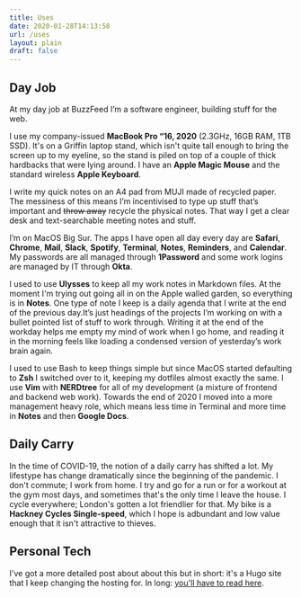 ```yaml
---
title: Uses
date: 2020-01-28T14:13:58
url: /uses
layout: plain
draft: false
---
```


## Day Job
At my day job at BuzzFeed I’m a software engineer, building stuff for the web.

I use my company-issued **MacBook Pro “16, 2020** (2.3GHz, 16GB RAM, 1TB SSD). It's on a Griffin laptop stand, which isn't quite tall enough to bring the screen up to my eyeline, so the stand is piled on top of a couple of thick hardbacks that were lying around. I have an **Apple Magic Mouse** and the standard wireless **Apple Keyboard**.

I write my quick notes on an A4 pad from MUJI made of recycled paper. The messiness of this means I’m incentivised to type up stuff that’s important and ~~throw away~~ recycle the physical notes. That way I get a clear desk and text-searchable meeting notes and stuff.

I’m on MacOS Big Sur. The apps I have open all day every day are **Safari**, **Chrome**, **Mail**, **Slack**, **Spotify**, **Terminal**, **Notes**, **Reminders**, and **Calendar**. My passwords are all managed through **1Password** and some work logins are managed by IT through **Okta**.

I used to use **Ulysses** to keep all my work notes in Markdown files. At the moment I'm trying out going all in on the Apple walled garden, so everything is in **Notes**. One type of note I keep is a daily agenda that I write at the end of the previous day.It’s just headings of the projects I’m working on with a bullet pointed list of stuff to work through. Writing it at the end of the workday helps me empty my mind of work when I go home, and reading it in the morning feels like loading a condensed version of yesterday’s work brain again.

I used to use Bash to keep things simple but since MacOS started defaulting to **Zsh** I switched over to it, keeping my dotfiles almost exactly the same. I use **Vim** with **NERDtree** for all of my development (a mixture of frontend and backend web work). Towards the end of 2020 I moved into a more management heavy role, which means less time in Terminal and more time in **Notes** and then **Google Docs**.

## Daily Carry
In the time of COVID-19, the notion of a daily carry has shifted a lot. My lifestype has change dramatically since the beginning of the pandemic. I don't commute; I work from home. I try and go for a run or for a workout at the gym most days, and sometimes that's the only time I leave the house. I cycle everywhere; London's gotten a lot friendlier for that. My bike is a **Hackney Cycles Single-speed**, which I hope is adbundant and low value enough that it isn't attractive to thieves.

## Personal Tech
I've got a more detailed post about about this but in short: it's a Hugo site that I keep changing the hosting for. In long: [you'll have to read here](https://jackreid.xyz/post/how-this-site-works/).
